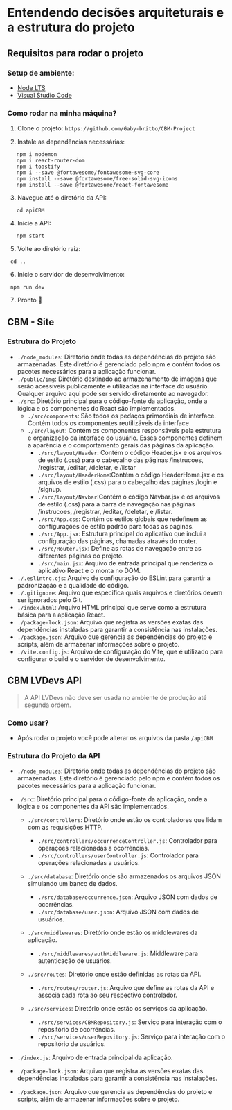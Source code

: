 # Entendendo decisões arquiteturais e a estrutura do projeto

## Requisitos para rodar o projeto

### Setup de ambiente:
- [Node LTS](https://nodejs.org/en)
- [Visual Studio Code](https://code.visualstudio.com/)

### Como rodar na minha máquina?
1. Clone o projeto: `https://github.com/Gaby-britto/CBM-Project`

2. Instale as dependências necessárias:
```
   npm i nodemon
   npm i react-router-dom
   npm i toastify
   npm i --save @fortawesome/fontawesome-svg-core
   npm install --save @fortawesome/free-solid-svg-icons
   npm install --save @fortawesome/react-fontawesome
```

3. Navegue até o diretório da API:
```
   cd apiCBM
```   
4. Inicie a API:
```
   npm start
```
5. Volte ao diretório raiz:
 ```
  cd ..
 ```
6. Inicie o servidor de desenvolvimento:
```
 npm run dev 
```
7. Pronto 🎉



## CBM - Site
### Estrutura do Projeto
- `./node_modules`: Diretório onde todas as dependências do projeto são armazenadas. Este diretório é gerenciado pelo npm e contém todos os pacotes necessários para a aplicação funcionar.
- `./public/img`: Diretório destinado ao armazenamento de imagens que serão acessíveis publicamente e utilizadas na interface do usuário. Qualquer arquivo aqui pode ser servido diretamente ao navegador.
- `./src`: Diretório principal para o código-fonte da aplicação, onde a lógica e os componentes do React são implementados.
  - `./src/components`: São todos os pedaços primordiais de interface. Contém todos os componentes reutilizáveis da interface
  - `./src/layout`: Contém os componentes responsáveis pela estrutura e organização da interface do usuário. Esses componentes definem a aparência e o comportamento gerais das páginas da aplicação.
     - `./src/layout/Header`: Contém o código Header.jsx e os arquivos de estilo (.css) para o cabeçalho das páginas /instrucoes, /registrar, /editar, /deletar, e /listar
     - `./src/layout/HeaderHome`:Contém o código HeaderHome.jsx e os arquivos de estilo (.css) para o cabeçalho das páginas /login e /signup.
     - `./src/layout/Navbar`:Contém o código Navbar.jsx e os arquivos de estilo (.css) para a barra de navegação nas páginas /instrucoes, /registrar, /editar, /deletar, e /listar.
     - `./src/App.css`: Contém os estilos globais que redefinem as configurações de estilo padrão para todas as páginas.
     - `./src/App.jsx`:  Estrutura principal do aplicativo que inclui a configuração das páginas, chamadas através do router.
     - `./src/Router.jsx`: Define as rotas de navegação entre as diferentes páginas do projeto.
     - `./src/main.jsx`: Arquivo de entrada principal que renderiza o aplicativo React e o monta no DOM.
 - `./.eslintrc.cjs`: Arquivo de configuração do ESLint para garantir a padronização e a qualidade do código.
 - `./.gitignore`: Arquivo que especifica quais arquivos e diretórios devem ser ignorados pelo Git.
 - `./index.html`: Arquivo HTML principal que serve como a estrutura básica para a aplicação React.
 - `./package-lock.json`: Arquivo que registra as versões exatas das dependências instaladas para garantir a consistência nas instalações.
 - `./package.json`: Arquivo que gerencia as dependências do projeto e scripts, além de armazenar informações sobre o projeto.
 - `./vite.config.js`: Arquivo de configuração do Vite, que é utilizado para configurar o build e o servidor de desenvolvimento.

## CBM LVDevs API

> A API LVDevs não deve ser usada no ambiente de produção até segunda ordem.

### Como usar?

- Após rodar o projeto você pode alterar os arquivos da pasta `/apiCBM`

### Estrutura do Projeto da API

- `./node_modules`: Diretório onde todas as dependências do projeto são armazenadas. Este diretório é gerenciado pelo npm e contém todos os pacotes necessários para a aplicação funcionar.

- `./src`: Diretório principal para o código-fonte da aplicação, onde a lógica e os componentes da API são implementados.
  - `./src/controllers`: Diretório onde estão os controladores que lidam com as requisições HTTP.
    - `./src/controllers/occurrenceController.js`: Controlador para operações relacionadas a ocorrências.
    - `./src/controllers/userController.js`: Controlador para operações relacionadas a usuários.
  
  - `./src/database`: Diretório onde são armazenados os arquivos JSON simulando um banco de dados.
    - `./src/database/occurrence.json`: Arquivo JSON com dados de ocorrências.
    - `./src/database/user.json`: Arquivo JSON com dados de usuários.
  
  - `./src/middlewares`: Diretório onde estão os middlewares da aplicação.
    - `./src/middlewares/authMiddleware.js`: Middleware para autenticação de usuários.
  
  - `./src/routes`: Diretório onde estão definidas as rotas da API.
    - `./src/routes/router.js`: Arquivo que define as rotas da API e associa cada rota ao seu respectivo controlador.
  
  - `./src/services`: Diretório onde estão os serviços da aplicação.
    - `./src/services/CBMRepository.js`: Serviço para interação com o repositório de ocorrências.
    - `./src/services/userRepository.js`: Serviço para interação com o repositório de usuários.
  
- `./index.js`: Arquivo de entrada principal da aplicação.
- `./package-lock.json`: Arquivo que registra as versões exatas das dependências instaladas para garantir a consistência nas instalações.
- `./package.json`: Arquivo que gerencia as dependências do projeto e scripts, além de armazenar informações sobre o projeto.
